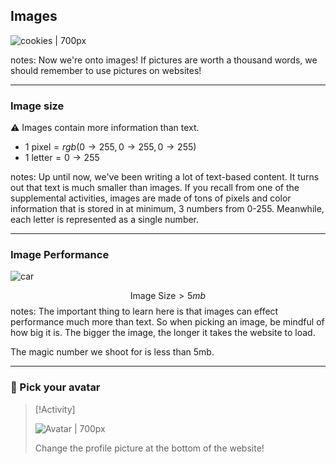 ## Images

![cookies | 700px](https://images.unsplash.com/photo-1558961363-fa8fdf82db35?q=80&w=1065&auto=format&fit=crop&ixlib=rb-4.0.3&ixid=M3wxMjA3fDB8MHxwaG90by1wYWdlfHx8fGVufDB8fHx8fA%3D%3D)

notes:
Now we're onto images! If pictures are worth a thousand words, we should remember to use pictures on websites!

---

### Image size

⚠ Images contain more information than text.

- $1\text{ pixel} = rgb(0\to255, 0\to255, 0\to255)$
-  $1 \text{ letter} = 0\to255$

notes:
Up until now, we've been writing a lot of text-based content. It turns out that text is much smaller than images. If you recall from one of the supplemental activities, images are made of tons of pixels and color information that is stored in at minimum, 3 numbers from 0-255. Meanwhile, each letter is represented as a single number. 

---

### Image Performance

![car](https://media.giphy.com/media/yw0SyF3ZkQ9sDBKRgM/giphy.gif)

$$\text{Image Size} > 5mb$$
notes:
The important thing to learn here is that images can effect performance much more than text. So when picking an image, be mindful of how big it is. The bigger the image, the longer it takes the website to load.

The magic number we shoot for is less than 5mb.

---

### 🎯 Pick your avatar

> [!Activity]
> 
> ![Avatar | 700px](1-Activity-Image.png)
> 
> Change the profile picture at the bottom of the website!
